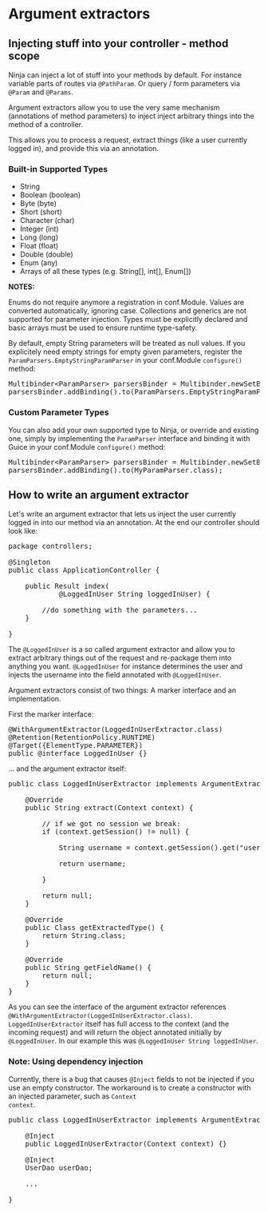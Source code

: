 Argument extractors
===================


Injecting stuff into your controller - method scope
---------------------------------------------------

Ninja can inject a lot of stuff into your methods by default. For instance 
variable parts of routes via <code>@PathParam</code>. 
Or query / form parameters via <code>@Param</code> and <code>@Params</code>.  

Argument extractors allow you to use the very same mechanism 
(annotations of method parameters) to 
inject inject arbitrary things into the method of a controller. 

This allows you to process a request, extract things 
(like a user currently logged in), and provide this via an annotation.

### Built-in Supported Types

- String
- Boolean (boolean)
- Byte (byte)
- Short (short)
- Character (char)
- Integer (int)
- Long (long)
- Float (float)
- Double (double)
- Enum (any)
- Arrays of all these types (e.g. String[], int[], Enum[])

**NOTES:**

Enums do not require anymore a registration in conf.Module. Values are 
converted automatically, ignoring case. Collections and generics are not 
supported for parameter injection. Types must be explicitly declared 
and basic arrays must be used to ensure runtime type-safety.

By default, empty String parameters will be treated as null values. If you 
explicitely need empty strings for empty given parameters, register the 
`ParamParsers.EmptyStringParamParser` in your conf.Module <code>configure()</code> method:

<pre class="prettyprint">
Multibinder&lt;ParamParser&gt; parsersBinder = Multibinder.newSetBinder(binder(), ParamParser.class);
parsersBinder.addBinding().to(ParamParsers.EmptyStringParamParser.class);
</pre>

### Custom Parameter Types

You can also add your own supported type to Ninja, or override and existing one, 
simply by implementing the <code>ParamParser</code> interface and binding it 
with Guice in your conf.Module <code>configure()</code> method:

<pre class="prettyprint">
Multibinder&lt;ParamParser&gt; parsersBinder = Multibinder.newSetBinder(binder(), ParamParser.class);
parsersBinder.addBinding().to(MyParamParser.class);
</pre>
 

How to write an argument extractor
----------------------------------

Let's write an argument extractor that lets us inject the user currently logged in into
our method via an annotation. At the end our controller should look like:

<pre class="prettyprint">
package controllers;

@Singleton
public class ApplicationController {

    public Result index(
            @LoggedInUser String loggedInUser) {

        //do something with the parameters...
    }

}
</pre>

The <code>@LoggedInUser</code> is a so called argument extractor
and allow you to extract arbitrary things out
of the request and re-package them into anything you want. 
<code>@LoggedInUser</code> for instance determines 
the user and injects the username into the field annotated with <code>@LoggedInUser</code>.

Argument extractors consist of two things: A marker interface and an implementation.

First the marker interface:

<pre class="prettyprint">
@WithArgumentExtractor(LoggedInUserExtractor.class)
@Retention(RetentionPolicy.RUNTIME)
@Target({ElementType.PARAMETER})
public @interface LoggedInUser {}
</pre>

... and the argument extractor itself:

<pre class="prettyprint">
public class LoggedInUserExtractor implements ArgumentExtractor&lt;String&gt; {

    @Override
    public String extract(Context context) {
        
        // if we got no session we break:
        if (context.getSession() != null) {
            
            String username = context.getSession().get("username");
            
            return username;
            
        }
        
        return null;
    }

    @Override
    public Class getExtractedType() {
        return String.class;
    }

    @Override
    public String getFieldName() {
        return null;
    }
}
</pre>

As you can see the interface of the argument extractor references 
<code>@WithArgumentExtractor(LoggedInUserExtractor.class)</code>.
<code>LoggedInUserExtractor</code> itself has full access to the context (and the incoming request) 
and will return the object
annotated initially by 
<code>@LoggedInUser</code>. In our example this was <code>@LoggedInUser String loggedInUser</code>.

### Note: Using dependency injection

Currently, there is a bug that causes <code>@Inject</code> fields to not be injected if you use an empty constructor. The workaround is to create a constructor with an injected parameter, such as <code>Context context</code>.

<pre class="prettyprint">
public class LoggedInUserExtractor implements ArgumentExtractor&lt;String&gt; {

    @Inject
    public LoggedInUserExtractor(Context context) {}

    @Inject
    UserDao userDao;
    
    ...
    
}
</pre>
